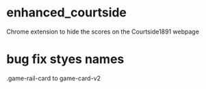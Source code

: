 # enhanced_courtside
Chrome extension to hide the scores on the Courtside1891 webpage

# bug fix styes names
.game-rail-card to game-card-v2

